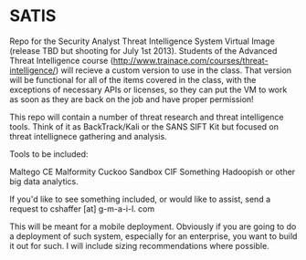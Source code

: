SATIS
=====

Repo for the Security Analyst Threat Intelligence System Virtual Image (release TBD but shooting for July 1st 2013). Students of the Advanced Threat Intelligence course  (http://www.trainace.com/courses/threat-intelligence/) will recieve a custom version to use in the class. That version will be functional for all of the items covered in the class, with the exceptions of necessary APIs or licenses, so they can put the VM to work as soon as they are back on the job and have proper permission!


This repo will contain a number of threat research and threat intelligence tools. Think of it as BackTrack/Kali or the SANS SIFT Kit but focused on threat intellignece gathering and analysis.

Tools to be included:

Maltego CE
Malformity 
Cuckoo Sandbox
CIF
Something Hadoopish or other big data analytics. 

If you'd like to see something included, or would like to assist, send a request to cshaffer [at] g-m-a-i-l. com

This will be meant for a mobile deployment. Obviously if you are going to do a deployment of such system, especially for an enterprise,  you want to build it out for such. I will include sizing recommendations where possible. 
